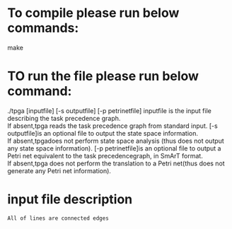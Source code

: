# To compile please run below commands:
make

# TO run the file please run below command:
./tpga [inputfile] [-s outputfile] [-p petrinetfile]
inputfile is the input file describing the task precedence graph.  
If absent,tpga reads the task precedence graph from standard input.
[-s outputfile]is an optional file to output the state space information.  
If absent,tpgadoes not perform state space analysis (thus does not output any state space information).
[-p petrinetfile]is an optional file to output a Petri net equivalent to the task precedencegraph, in SmArT format.  
If absent,tpga does not perform the translation to a Petri net(thus does not generate any Petri net information).

# input file description
    All of lines are connected edges



